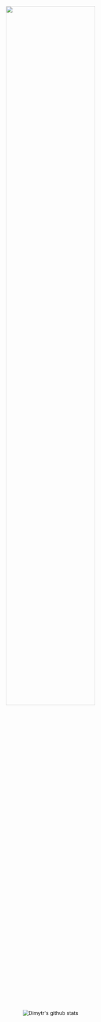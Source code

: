 <div align="center">
<img src="https://rishavanand.github.io/static/images/greetings.gif" align="center" width=70% />
</div>

<div align="center">
 
![Dimytr's github stats](https://github-readme-stats.vercel.app/api?username=voitd&hide=issues&show_icons=true)
</div>  


<!-- [![Top Langs](https://github-readme-stats.vercel.app/api/top-langs/?username=voitd&layout=compact)](https://github.com/anuraghazra/github-readme-stats)

<!--
**voitd/voitd** is a ✨ _special_ ✨ repository because its `README.md` (this file) appears on your GitHub profile.

Here are some ideas to get you started:

- 🔭 I’m currently working on ...
- 🌱 I’m currently learning ...
- 👯 I’m looking to collaborate on ...
- 🤔 I’m looking for help with ...
- 💬 Ask me about ...
- 📫 How to reach me: ...
- 😄 Pronouns: ...
- ⚡ Fun fact: ...
-->

